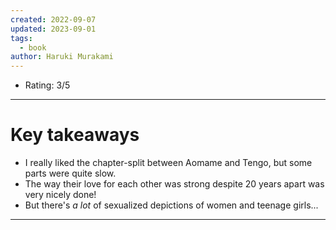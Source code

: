 ```yaml
---
created: 2022-09-07
updated: 2023-09-01
tags:
  - book
author: Haruki Murakami
---
```

* Rating: 3/5
---
# Key takeaways
* I really liked the chapter-split between Aomame and Tengo, but some parts were quite slow.
* The way their love for each other was strong despite 20 years apart was very nicely done!
* But there's *a lot* of sexualized depictions of women and teenage girls...

---

